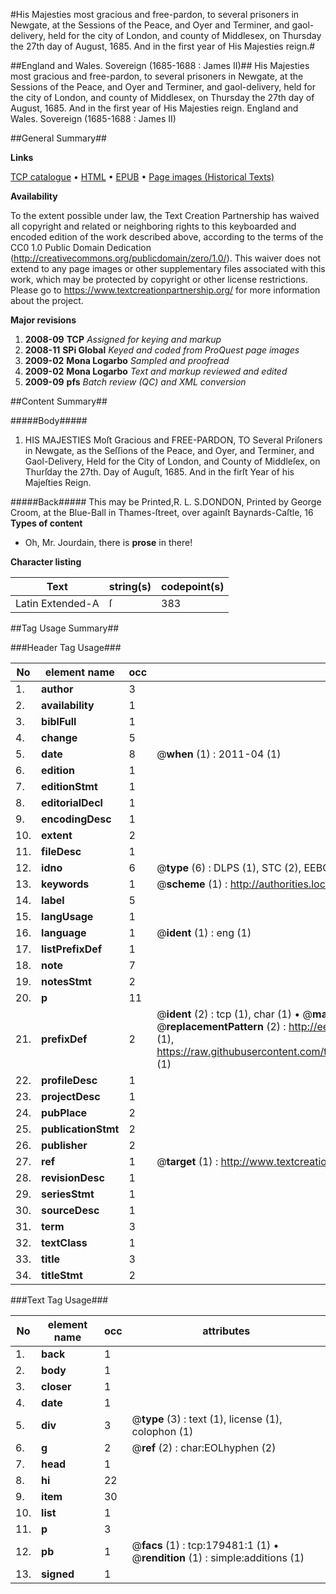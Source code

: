 #His Majesties most gracious and free-pardon, to several prisoners in Newgate, at the Sessions of the Peace, and Oyer and Terminer, and gaol-delivery, held for the city of London, and county of Middlesex, on Thursday the 27th day of August, 1685. And in the first year of His Majesties reign.#

##England and Wales. Sovereign (1685-1688 : James II)##
His Majesties most gracious and free-pardon, to several prisoners in Newgate, at the Sessions of the Peace, and Oyer and Terminer, and gaol-delivery, held for the city of London, and county of Middlesex, on Thursday the 27th day of August, 1685. And in the first year of His Majesties reign.
England and Wales. Sovereign (1685-1688 : James II)

##General Summary##

**Links**

[TCP catalogue](http://www.ota.ox.ac.uk/tcp/)  • 
[HTML](http://tei.it.ox.ac.uk/tcp/Texts-HTML/free/B03/B03863.html)  • 
[EPUB](http://tei.it.ox.ac.uk/tcp/Texts-EPUB/free/B03/B03863.epub) • 
[Page images (Historical Texts)](https://historicaltexts.jisc.ac.uk/eebo-52612185e)

**Availability**

To the extent possible under law, the Text Creation Partnership has waived all copyright and related or neighboring rights to this keyboarded and encoded edition of the work described above, according to the terms of the CC0 1.0 Public Domain Dedication (http://creativecommons.org/publicdomain/zero/1.0/). This waiver does not extend to any page images or other supplementary files associated with this work, which may be protected by copyright or other license restrictions. Please go to https://www.textcreationpartnership.org/ for more information about the project.

**Major revisions**

1. __2008-09__ __TCP__ *Assigned for keying and markup*
1. __2008-11__ __SPi Global__ *Keyed and coded from ProQuest page images*
1. __2009-02__ __Mona Logarbo__ *Sampled and proofread*
1. __2009-02__ __Mona Logarbo__ *Text and markup reviewed and edited*
1. __2009-09__ __pfs__ *Batch review (QC) and XML conversion*

##Content Summary##

#####Body#####

1. HIS MAJESTIES Moſt Gracious and FREE-PARDON, TO Several Priſoners in Newgate, as the Seſſions of the Peace, and Oyer, and Terminer, and Gaol-Delivery, Held for the City of London, and County of Middleſex, on Thurſday the 27th. Day of Auguſt, 1685. And in the firſt Year of his Majeſties Reign.

#####Back#####
This may be Printed,R. L. S.DONDON, Printed by George Croom, at the Blue-Ball in Thames-ſtreet, over againſt Baynards-Caſtle, 16
**Types of content**

  * Oh, Mr. Jourdain, there is **prose** in there!

**Character listing**


|Text|string(s)|codepoint(s)|
|---|---|---|
|Latin Extended-A|ſ|383|

##Tag Usage Summary##

###Header Tag Usage###

|No|element name|occ|attributes|
|---|---|---|---|
|1.|__author__|3||
|2.|__availability__|1||
|3.|__biblFull__|1||
|4.|__change__|5||
|5.|__date__|8| @__when__ (1) : 2011-04 (1)|
|6.|__edition__|1||
|7.|__editionStmt__|1||
|8.|__editorialDecl__|1||
|9.|__encodingDesc__|1||
|10.|__extent__|2||
|11.|__fileDesc__|1||
|12.|__idno__|6| @__type__ (6) : DLPS (1), STC (2), EEBO-CITATION (1), OCLC (1), VID (1)|
|13.|__keywords__|1| @__scheme__ (1) : http://authorities.loc.gov/ (1)|
|14.|__label__|5||
|15.|__langUsage__|1||
|16.|__language__|1| @__ident__ (1) : eng (1)|
|17.|__listPrefixDef__|1||
|18.|__note__|7||
|19.|__notesStmt__|2||
|20.|__p__|11||
|21.|__prefixDef__|2| @__ident__ (2) : tcp (1), char (1)  •  @__matchPattern__ (2) : ([0-9\-]+):([0-9IVX]+) (1), (.+) (1)  •  @__replacementPattern__ (2) : http://eebo.chadwyck.com/downloadtiff?vid=$1&page=$2 (1), https://raw.githubusercontent.com/textcreationpartnership/Texts/master/tcpchars.xml#$1 (1)|
|22.|__profileDesc__|1||
|23.|__projectDesc__|1||
|24.|__pubPlace__|2||
|25.|__publicationStmt__|2||
|26.|__publisher__|2||
|27.|__ref__|1| @__target__ (1) : http://www.textcreationpartnership.org/docs/. (1)|
|28.|__revisionDesc__|1||
|29.|__seriesStmt__|1||
|30.|__sourceDesc__|1||
|31.|__term__|3||
|32.|__textClass__|1||
|33.|__title__|3||
|34.|__titleStmt__|2||


###Text Tag Usage###

|No|element name|occ|attributes|
|---|---|---|---|
|1.|__back__|1||
|2.|__body__|1||
|3.|__closer__|1||
|4.|__date__|1||
|5.|__div__|3| @__type__ (3) : text (1), license (1), colophon (1)|
|6.|__g__|2| @__ref__ (2) : char:EOLhyphen (2)|
|7.|__head__|1||
|8.|__hi__|22||
|9.|__item__|30||
|10.|__list__|1||
|11.|__p__|3||
|12.|__pb__|1| @__facs__ (1) : tcp:179481:1 (1)  •  @__rendition__ (1) : simple:additions (1)|
|13.|__signed__|1||
